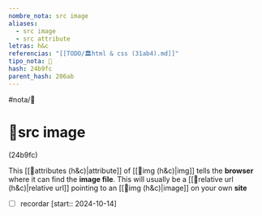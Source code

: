 ```yaml
---
nombre_nota: src image
aliases:
  - src image
  - src attribute
letras: h&c
referencias: "[[TODO/🏛️html & css (31ab4).md]]"
tipo_nota: 📑
hash: 24b9fc
parent_hash: 206ab
---
```


#nota/📑

# 📑src image
<div class="hash">(24b9fc)</div>


This [[📑attributes (h&c)|attribute]] of [[📑img (h&c)|img]] tells the __browser__ where it can find the __image file__. This will usually be a [[📑relative url (h&c)|relative url]] pointing to an [[📑img (h&c)|image]] on your own __site__

- [ ] recordar  [start:: 2024-10-14]
